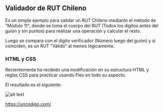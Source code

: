 ## Validador de RUT Chileno

Es un simple ejemplo para validar un RUT Chileno mediante el método de "Módulo 11", donde se toma el cuerpo del RUT (Todos los dígitos antes del guión y sin puntos) para realizar una operación y calcular el resto.

Luego se compara con el dígito verificador (Número luego del guión) y si coinciden, es un RUT "Válido" al menos lógicamente.

### HTML y CSS

Recientemente ha recibido una modificación en su estructura HTML y reglas CSS para practicar usando Flex en todo su aspecto.

El resultado es el siguiente:

![alt text](https://github.com/felipejoq/validar-rut-chileno/blob/master/image.jpg?raw=true)

https://uncodigo.com/
